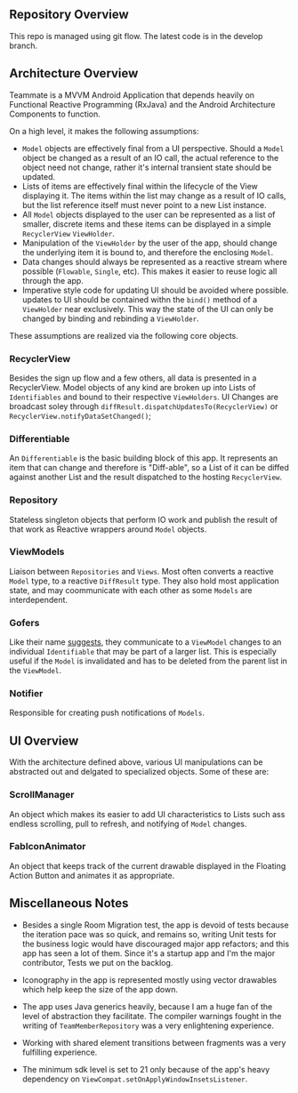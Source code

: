 ## Repository Overview

This repo is managed using git flow. The latest code is in the develop branch.

## Architecture Overview

Teammate is a MVVM Android Application that depends heavily on Functional Reactive Programming
(RxJava) and the Android Architecture Components to function.

On a high level, it makes the following assumptions:

* `Model` objects are effectively final from a UI perspective. Should a `Model` object be changed as a result of an IO call,
the actual reference to the object need not change, rather it's internal transient state should be updated.
* Lists of items are effectively final within the lifecycle of the View displaying it.
The items within the list may change as a result of IO calls, but the list reference itself must never point to a new List instance.
* All `Model` objects displayed to the user can be represented as a list of smaller, discrete items and these items can be displayed in a simple `RecyclerView` `ViewHolder`.
* Manipulation of the `ViewHolder` by the user of the app, should change the underlying item it is bound to, and therefore the enclosing `Model`.
* Data changes should always be represented as a reactive stream where possible (`Flowable`, `Single`, etc). This makes it easier to reuse logic all through the app.
* Imperative style code for updating UI should be avoided where possible. updates to UI
should be contained withn the `bind()` method of a `ViewHolder` near exclusively. This way the state of the UI can only be changed by binding and rebinding a `ViewHolder`.

These assumptions are realized via the following core objects.

### RecyclerView

Besides the sign up flow and a few others, all data is presented in a RecyclerView. Model objects of any kind are broken up into Lists of `Identifiables`
and bound to their respective `ViewHolders`. UI Changes are broadcast soley through `diffResult.dispatchUpdatesTo(RecyclerView)` or `RecyclerView.notifyDataSetChanged()`;

### Differentiable

An `Differentiable` is the basic building block of this app. It represents an item that can change and therefore is "Diff-able", so a List of it can
be diffed against another List and the result dispatched to the hosting `RecyclerView`.

### Repository

Stateless singleton objects that perform IO work and publish the result of that work as Reactive wrappers around `Model` objects.

### ViewModels

Liaison between `Repositories` and `Views`. Most often converts a reactive `Model` type, to a reactive `DiffResult` type. They also hold most application state, and may coommunicate with each other as some `Models` are interdependent.

### Gofers

Like their name [suggests](https://youtu.be/zd5M5K5QtrM?t=56s), they communicate to a `ViewModel` changes to an individual `Identifiable` that may be part of a larger list.
This is especially useful if the `Model` is invalidated and has to be deleted from the parent list in the `ViewModel`.

### Notifier

Responsible for creating push notifications of `Models`.

## UI Overview

With the architecture defined above, various UI manipulations can be abstracted out and delgated to specialized objects.
Some of these are:

### ScrollManager

An object which makes its easier to add UI characteristics to Lists such ass endless scrolling, pull to refresh, and notifying of `Model` changes.

### FabIconAnimator

An object that keeps track of the current drawable displayed in the Floating Action Button and animates it as appropriate.

## Miscellaneous Notes

* Besides a single Room Migration test, the app is devoid of tests because the iteration pace was so quick, and remains so,
writing Unit tests for the business logic would have discouraged major app refactors; and this app has seen a lot of them.
Since it's a startup app and I'm the major contributor, Tests we put on the backlog.

* Iconography in the app is represented mostly using vector drawables which help keep the size of the app down.

* The app uses Java generics heavily, because I am a huge fan of the level of abstraction they facilitate.
The compiler warnings fought in the writing of `TeamMemberRepository` was a very enlightening experience.

* Working with shared element transitions between fragments was a very fulfilling experience.

* The minimum sdk level is set to 21 only because of the app's heavy dependency on `ViewCompat.setOnApplyWindowInsetsListener`.

